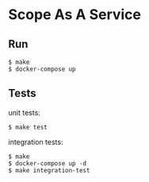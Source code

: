 # Scope As A Service

## Run

```
$ make
$ docker-compose up
```

## Tests

unit tests:

```
$ make test
```

integration tests:

```
$ make
$ docker-compose up -d
$ make integration-test
```
